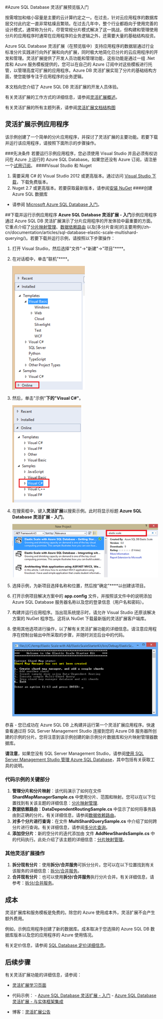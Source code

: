 <properties title="Get Started with  Azure SQL Database Elastic Scale" pageTitle="Azure SQL Database 灵活扩展入门" description="Azure SQL Database 的灵活扩展功能的基本介绍，其中包括轻松运行简单的应用。" metaKeywords="sharding scaling, Azure SQL DB sharding, elastic scale" services="sql-database" documentationCenter="" manager="jhubbard" authors="sidneyh@microsoft.com"/>
<tags ms.service="sql-database"
    ms.date=""
    wacn.date=""
    />

#Azure SQL Database 灵活扩展预览版入门

按需增加和缩小容量是主要的云计算约定之一。在过去，针对云应用程序的数据库层交付此约定一直非常枯燥且繁琐。在过去几年中，整个行业都趋向于使用完善的设计模式，通常称为分片。尽管常规分片模式解决了这一挑战，但构建和管理使用分片的应用程序时通常在应用程序的业务逻辑之外，还需要大量的基础结构投资。 

Azure SQL Database 灵活扩展（在预览版中）支持应用程序的数据层通过行业标准分片实践进行向外扩展和向内扩展，同时极大地简化已分片的云应用程序的开发和管理。灵活扩展提供了开发人员功能和管理功能，这些功能是通过一组 .Net 库和 Azure 服务模板提供的，您可以在自己的 Azure 订阅中对这些模板进行托管，以管理高度可扩展的应用程序。Azure DB 灵活扩展实现了分片的基础结构方面，使您能够专注于应用程序的业务逻辑。 

本文档向您介绍了 Azure SQL DB 灵活扩展的开发人员体验。 

有关灵活扩展的工作方式的详细信息，请参阅[灵活扩展概述](/zh-cn/documentation/articles/sql-database-elastic-scale-introduction/)。

有关灵活扩展的所有主题列表，请参阅[灵活扩展文档结构图](/zh-cn/documentation/articles/sql-database-elastic-scale-documentation-map/)

## 灵活扩展示例应用程序

该示例创建了一个简单的分片应用程序，并探讨了灵活扩展的主要功能。若要下载并运行该应用程序，请按照下面所示的步骤操作。 

###先决条件
若要运行示例应用程序，您必须使用 Visual Studio 并且必须有权访问在 Azure 上运行的 Azure SQL Database。如果您还没有 Azure 订阅，请注册一个[试用订阅](/pricing/1rmb-trial/)。
####Visual Studio 和 Nuget

1. 需要采用 C# 的 Visual Studio 2012 或更高版本。通过访问 [Visual Studio 下载](http://www.visualstudio.com/zh-cn/downloads/download-visual-studio-vs.aspx)，下载免费版本。
2. Nuget 2.7 或更高版本。若要获取最新版本，请参阅[安装 NuGet](http://docs.nuget.org/docs/start-here/installing-nuget)
####创建 Azure SQL 数据库

* 请参阅 [Microsoft Azure SQL Database 入门](/zh-cn/documentation/articles/sql-database-get-started/)。

##下载并运行示例应用程序
**Azure SQL Database 灵活扩展 - 入门**示例应用程序通过 Azure SQL DB 灵活扩展演示了分片应用程序的开发体验中最重要的方面。它重点介绍了[分片映射管理](/zh-cn/documentation/articles/sql-database-elastic-scale-shard-map-management/)、[数据依赖路由](/zh-cn/documentation/articles/sql-database-elastic-scale-data-dependent-routing/) 以及[多分片查询]的主要用例(/zh-cn/documentation/articles/sql-database-elastic-scale-multishard-querying/)。若要下载并运行示例，请按照以下步骤操作： 

1. 打开 Visual Studio，然后选择"文件"->"新建"->"项目"****。
2. 在对话框中，单击"联机"****。

    ![New Project>Online][2]
3. 然后，单击"示例"****下的"Visual C#"****。

    ![Click Visual C#][3]
4. 在搜索框中，键入**灵活扩展**以搜索示例。此时将显示标题 **Azure SQL Database 灵活扩展 - 入门**。

    ![Search Box][1]
 
5. 选择示例，为新项目选择名称和位置，然后按"确定"****以创建该项目。
6. 打开示例项目解决方案中的 **app.config** 文件，并按照该文件中的说明添加 Azure SQL Database 服务器名称以及您的登录信息（用户名和密码）。
7. 构建并运行应用程序。当出现系统提示时，请允许 Visual Studio 还原该解决方案的 NuGet 程序包。这将从 NuGet 下载最新版的灵活扩展客户端库。
8. 使用其他选项进行操作，以了解有关灵活扩展功能的详细信息。请注意应用程序在控制台输出中所采取的步骤，并随时浏览后台中的代码。

    ![progress][4]

恭喜 - 您已成功在 Azure SQL DB 上构建并运行第一个灵活扩展应用程序。快速查看通过将 SQL Server Management Studio 连接到您的 Azure DB 服务器所创建的示例的分片。您将注意到该示例创建的新示例分片数据库和分片映射管理器数据库。

**请注意**，如果您没有 SQL Server Management Studio，请参阅[使用 SQL Server Management Studio 管理 Azure SQL Database](/zh-cn/documentation/articles/documentation/articles/sql-database-manage-azure-ssms/)，其中包括有关获取工具的说明。  

### 代码示例的关键部分

1. **管理分片和分片映射**：该代码演示了如何在文件 **ShardMapManagerSample.cs** 中使用分片、范围和映射。您可以在以下位置找到有关该主题的详细信息：[分片映射管理](/zh-cn/documentation/articles/sql-database-elastic-scale-shard-map-management/).  
2. **数据依赖路由**：**DataDependentRoutingSample.cs** 中显示了如何将事务路由到正确的分片。有关详细信息，请参阅[数据依赖路由](/zh-cn/documentation/articles/sql-database-elastic-scale-data-dependent-routing/)。 
3. **对多个分片进行查询**：在文件 **MultiShardQuerySample.cs** 中介绍了如何跨分片进行查询。有关详细信息，请参阅[多分片查询](/zh-cn/documentation/articles/sql-database-elastic-scale-multishard-querying/)。
4. **添加空分片**：新的空分片的迭代添加由
文件 **AddNewShardsSample.cs** 中的代码执行。此处介绍了该主题的详细信息：[分片映射管理](/zh-cn/documentation/articles/sql-database-elastic-scale-shard-map-management/)。

### 其他灵活扩展操作

1. **拆分现有分片**：使用**拆分/合并服务**可拆分分片。您可以在以下位置找到有关该服务的详细信息：[拆分/合并服务](/zh-cn/documentation/articles/sql-database-elastic-scale-overview-split-and-merge/)。
2. **合并现有分片**：也可以使用**拆分/合并服务**执行分片合并。有关详细信息，请参考：[拆分/合并服务](/zh-cn/documentation/articles/sql-database-elastic-scale-overview-split-and-merge/)。   


## 成本

灵活扩展库和服务模板是免费的。除您的 Azure 使用成本外，灵活扩展不会产生额外费用。 

例如，示例应用程序创建了新的数据库。成本取决于您选择的 Azure SQL DB 数据库版本以及您的应用程序的 Azure 使用情况。

有关定价信息，请参阅 [SQL Database 定价详细信息](/pricing/details/sql-database/)。

## 后续步骤
有关灵活扩展功能的详细信息，请参阅：

* [灵活扩展学习页面](/zh-cn/documentation/articles/sql-database-elastic-scale-documentation-map/)
-    代码示例： 
    -    [Azure SQL Database 灵活扩展 - 入门](http://code.msdn.microsoft.com/Elastic-Scale-with-Azure-a80d8dc6?SRC=VSIDE)
    -    [Azure SQL Database 灵活扩展 - 与实体框架集成](http://code.msdn.microsoft.com/Elastic-Scale-with-Azure-bae904ba?SRC=VSIDE)

-    博客：[灵活扩展公告](http://go.microsoft.com/?linkid=9862608)



<!--Anchors-->
[灵活扩展示例应用程序]: #The-Elastic-Scale-Sample-Application
[下载并运行示例应用]: #Download-and-Run-the-Sample-App
[成本]: #Cost
[后续步骤]: #next-steps

<!--Image references-->
[1]: ./media/sql-database-elastic-scale-get-started/newProject.png
[2]: ./media/sql-database-elastic-scale-get-started/click-online.png
[3]: ./media/sql-database-elastic-scale-get-started/click-CSharp.png
[4]: ./media/sql-database-elastic-scale-get-started/output2.png
